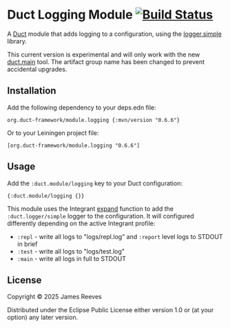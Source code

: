 # Duct Logging Module [![Build Status](https://github.com/duct-framework/module.logging/actions/workflows/test.yml/badge.svg)](https://github.com/duct-framework/logger.simple/actions/workflows/test.yml)

A [Duct][] module that adds logging to a configuration, using the
[logger.simple][] library.

This current version is experimental and will only work with the new
[duct.main][] tool. The artifact group name has been changed to prevent
accidental upgrades.

[duct]: https://github.com/duct-framework/duct
[logger.simple]: https://github.com/duct-framework/logger.simple
[duct.main]: https://github.com/duct-framework/duct.main

## Installation

Add the following dependency to your deps.edn file:

    org.duct-framework/module.logging {:mvn/version "0.6.6"}

Or to your Leiningen project file:

    [org.duct-framework/module.logging "0.6.6"]

## Usage

Add the `:duct.module/logging` key to your Duct configuration:

```edn
{:duct.module/logging {}}
```

This module uses the Integrant [expand][] function to add the
`:duct.logger/simple` logger to the configuration. It will configured
differently depending on the active Integrant profile:

- `:repl` - write all logs to "logs/repl.log" and `:report` level logs to
            STDOUT in brief
- `:test` - write all logs to "logs/test.log"
- `:main` - write all logs in full to STDOUT

[expand]: https://github.com/weavejester/integrant#expanding

## License

Copyright © 2025 James Reeves

Distributed under the Eclipse Public License either version 1.0 or (at
your option) any later version.
